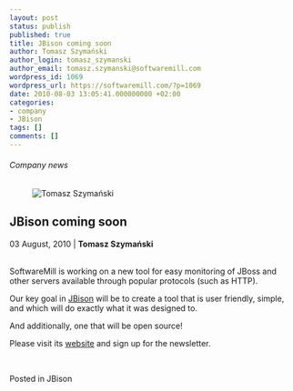 ```yaml
---
layout: post
status: publish
published: true
title: JBison coming soon
author: Tomasz Szymański
author_login: tomasz_szymanski
author_email: tomasz.szymanski@softwaremill.com
wordpress_id: 1069
wordpress_url: https://softwaremill.com/?p=1069
date: 2010-08-03 13:05:41.000000000 +02:00
categories:
- company
- JBison
tags: []
comments: []
---
```


<h6>Company news</h6>
<div class="post-header clearfix">
<figure><div class="image"><img src="https://softwaremill.com/wp-content/uploads/2013/04/szymanski.jpg" alt="Tomasz Szymański"></div></figure><div class="title">
<h2 class="font-dark-blue font-normal">JBison coming soon</h2>03 August, 2010 | <b>Tomasz Szymański</b><br><br>
</div>
</div>
<div class="post-rows"><div class="text">
<p id="Postyarchiwalne-JBisoncomingsoon">SoftwareMill is working on a new tool for easy monitoring of JBoss and other servers available through popular protocols (such as HTTP).</p>
<p>Our key goal in <a href="http://jbison.pl/" rel="nofollow">JBison</a> will be to create a tool that is user friendly, simple, and which will do exactly what it was designed to.</p>
<p>And additionally, one that will be open source!</p>
<p>Please visit its <a href="http://jbison.pl/" rel="nofollow">website</a> and sign up for the newsletter.</p>
<p> </p>
</div></div>
<div class="post-footer">Posted in JBison</div>
